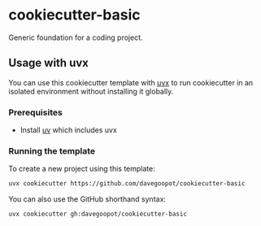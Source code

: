 # cookiecutter-basic
Generic foundation for a coding project.

## Usage with uvx

You can use this cookiecutter template with [uvx](https://docs.astral.sh/uv/guides/tools/) to run cookiecutter in an isolated environment without installing it globally.

### Prerequisites

- Install [uv](https://docs.astral.sh/uv/getting-started/installation/) which includes uvx

### Running the template

To create a new project using this template:

```bash
uvx cookiecutter https://github.com/davegoopot/cookiecutter-basic
```

You can also use the GitHub shorthand syntax:

```bash
uvx cookiecutter gh:davegoopot/cookiecutter-basic
```

